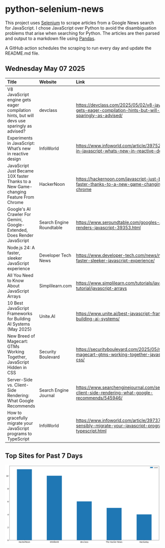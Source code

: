 # python-selenium-news

This project uses [Selenium](https://www.seleniumhq.org/) to scrape articles from a Google News search for JavaScript.
I chose JavaScript over Python to avoid the disambiguation problems that arise when searching for Python.
The articles are then parsed and output to a markdown file using [Pandas](https://pandas.pydata.org/).

A GitHub action schedules the scraping to run every day and update the README.md file.

## Wednesday May 07 2025


| Title                                                                                      | Website                  | Link                                                                                                                      |
|:-------------------------------------------------------------------------------------------|:-------------------------|:--------------------------------------------------------------------------------------------------------------------------|
| V8 JavaScript engine gets eager compilation hints, but will devs use sparingly as advised? | devclass                 | https://devclass.com/2025/05/02/v8-javascript-engine-gets-eager-compilation-hints-but-will-devs-use-sparingly-as-advised/ |
| Experiments in JavaScript: What’s new in reactive design                                   | InfoWorld                | https://www.infoworld.com/article/3975270/experiments-in-javascript-whats-new-in-reactive-design.html                     |
| JavaScript Just Became 10X faster Thanks to a New Game-changing Feature From Chrome        | HackerNoon               | https://hackernoon.com/javascript-just-became-10x-faster-thanks-to-a-new-game-changing-feature-from-chrome                |
| Google's AI Crawler For Gemini, Google-Extended, Does Render JavaScript                    | Search Engine Roundtable | https://www.seroundtable.com/googles-ai-crawler-renders-javascript-39353.html                                             |
| Node.js 24: A faster, sleeker JavaScript experience                                        | Developer Tech News      | https://www.developer-tech.com/news/nodejs-24-a-faster-sleeker-javascript-experience/                                     |
| All You Need to Know About JavaScript Arrays                                               | Simplilearn.com          | https://www.simplilearn.com/tutorials/javascript-tutorial/javascript-arrays                                               |
| 10 Best JavaScript Frameworks for Building AI Systems (May 2025)                           | Unite.AI                 | https://www.unite.ai/best-javascript-frameworks-for-building-ai-systems/                                                  |
| New Breed of Magecart: GTMs Working Together, JavaScript Hidden in CSS                     | Security Boulevard       | https://securityboulevard.com/2025/05/new-breed-of-magecart-gtms-working-together-javascript-hidden-in-css/               |
| Server-Side vs. Client-Side Rendering: What Google Recommends                              | Search Engine Journal    | https://www.searchenginejournal.com/server-side-vs-client-side-rendering-what-google-recommends/545946/                   |
| How to gracefully migrate your JavaScript programs to TypeScript                           | InfoWorld                | https://www.infoworld.com/article/3973790/how-to-sensibly-migrate-your-javascript-programs-to-typescript.html             |
## Top Sites for Past 7 Days

![Graph of Top Sites](https://raw.githubusercontent.com/dan-mba/python-selenium-news/main/last-week.png)
